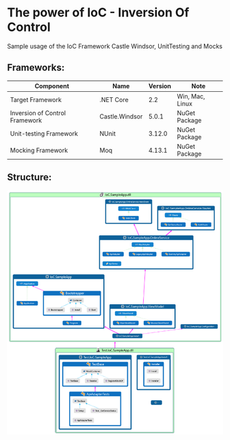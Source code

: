 # The power of IoC - Inversion Of Control
Sample usage of the IoC Framework Castle Windsor, UnitTesting and Mocks

## Frameworks:

| Component | Name | Version | Note |
| --- | --- | --- | --- |
|	Target Framework               | .NET Core      | 2.2	  | Win, Mac, Linux
|	Inversion of Control Framework | Castle.Windsor | 5.0.1	| NuGet Package
|	Unit-testing Framework         | NUnit          | 3.12.0	| NuGet Package
|	Mocking Framework              | Moq            | 4.13.1 |	NuGet Package

## Structure:
![img](/images/system-diagram.png "System Diagram")
